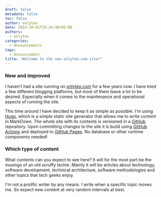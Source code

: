 ```yaml
---
draft: false
metadata: false
toc: false
author: onlyteo
date: 2023-10-01T19:24:46+02:00
authors:
  - onlyteo
categories:
  - Announcements
tags:
  - Announcement
title: "Welcome to the new onlyteo.com site!"
---
```


### New and improved

I haven't had a site running on [onlyteo.com](https://onlyteo.com) for a few years now. I have tried a few different blogging platforms, but most of them leave a lot to be desired. Especially when it comes to the maintenance and operational aspects of running the site.

This time around I have decided to keep it as simple as possible. I'm using [Hugo](https://gohugo.io), which is a simple static site generator that allows me to write content in MarkDown. The whole site with its contents is versioned in a [GitHub](https://github.com) repository. Upon committing changes to the site it is build using [GitHub Actions](https://docs.github.com/en/actions) and deployed to [GitHub Pages](https://docs.github.com/en/pages). No database or other runtime components needed!

### Which type of content

What contents can you expect to see here? It will for the most part be the musings of an old scruffy techie. Mainly it will be articles about technology, software development, technical architecture, software methodologies and other topics that tech geeks enjoy.

I'm not a prolific writer by any means. I write when a specific topic moves me. So expect new content at very random intervals at best.
